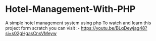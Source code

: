 # Hotel-Management-With-PHP
A simple hotel management system using php
To watch and learn this project form scratch you can visit :- https://youtu.be/BLqDewjag48?si=s02gHgasCnsVMeyw
